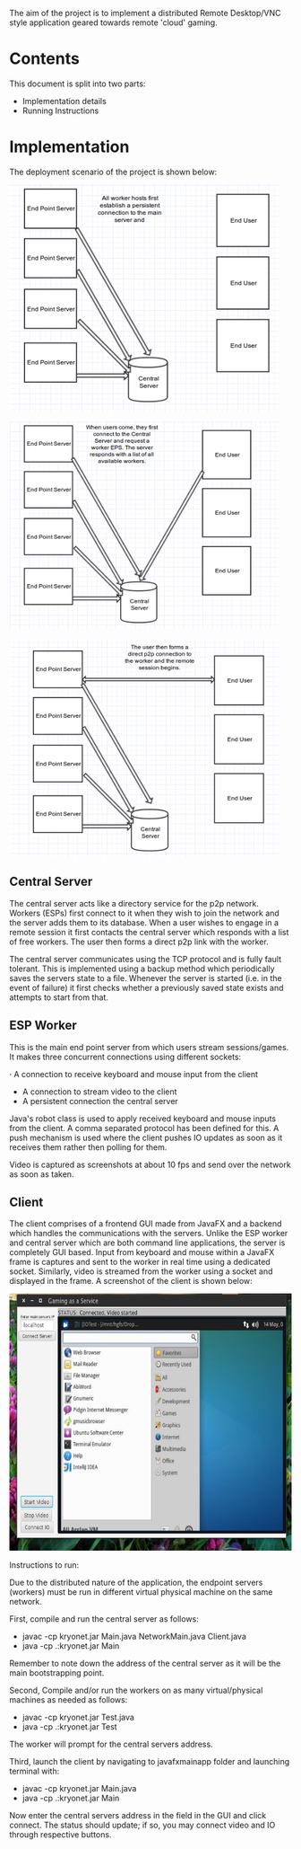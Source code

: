 <p>
    The aim of the project is to implement a distributed Remote Desktop/VNC style application geared towards remote 'cloud' gaming.
</p>
<h1>
    Contents
</h1>
<p>
    This document is split into two parts:
</p>
<ul>
    <li>
        Implementation details
    </li>
    <li>
        Running Instructions
    </li>
</ul>
<h1>
    Implementation
</h1>
<p>
    The deployment scenario of the project is shown below:
</p>
<p>
    <img width="480" height="405" src="https://github.com/ali-arslan/GamingAsAService/blob/master/Screens/1.png"/>
</p>
<p>
    <img width="480" height="370" src="https://github.com/ali-arslan/GamingAsAService/blob/master/Screens/2.png"/>
</p>
<p>
    <img width="480" height="388" src="https://github.com/ali-arslan/GamingAsAService/blob/master/Screens/3.png"/>
</p>
<h2>
    Central Server
</h2>
<p>
    The central server acts like a directory service for the p2p network. Workers (ESPs) first connect to it when they wish to join the network and the server
    adds them to its database. When a user wishes to engage in a remote session it first contacts the central server which responds with a list of free
    workers. The user then forms a direct p2p link with the worker.
</p>
<p>
    The central server communicates using the TCP protocol and is fully fault tolerant. This is implemented using a backup method which periodically saves the
    servers state to a file. Whenever the server is started (i.e. in the event of failure) it first checks whether a previously saved state exists and attempts
    to start from that.
</p>
<h2>
    ESP Worker
</h2>
<p>
    This is the main end point server from which users stream sessions/games. It makes three concurrent connections using different sockets:
</p>
<p>
    · A connection to receive keyboard and mouse input from the client
</p>
<ul>
    <li>
        A connection to stream video to the client
    </li>
    <li>
        A persistent connection the central server
    </li>
</ul>
<p>
    Java's robot class is used to apply received keyboard and mouse inputs from the client. A comma separated protocol has been defined for this. A push
    mechanism is used where the client pushes IO updates as soon as it receives them rather then polling for them.
</p>
<p>
    Video is captured as screenshots at about 10 fps and send over the network as soon as taken.
</p>
<h2>
    Client
</h2>
<p>
    The client comprises of a frontend GUI made from JavaFX and a backend which handles the communications with the servers. Unlike the ESP worker and central
    server which are both command line applications, the server is completely GUI based. Input from keyboard and mouse within a JavaFX frame is captures and
    sent to the worker in real time using a dedicated socket. Similarly, video is streamed from the worker using a socket and displayed in the frame. A
    screenshot of the client is shown below:
</p>
<p>
    <img width="639" height="458" src="https://github.com/ali-arslan/GamingAsAService/blob/master/Screens/4.png"/>
</p>
<p>
    Instructions to run:
</p>
<p>
    Due to the distributed nature of the application, the endpoint servers (workers) must be run in different virtual physical machine on the same network.
</p>
<p>
    First, compile and run the central server as follows:
</p>
<ul type="disc">
    <li>
        javac -cp kryonet.jar Main.java NetworkMain.java Client.java
    </li>
    <li>
        java -cp .:kryonet.jar Main
    </li>
</ul>
<p>
    Remember to note down the address of the central server as it will be the main bootstrapping point.
</p>
<p>
    Second, Compile and/or run the workers on as many virtual/physical machines as needed as follows:
</p>
<ul type="disc">
    <li>
        javac -cp kryonet.jar Test.java
    </li>
    <li>
        java -cp .:kryonet.jar Test
    </li>
</ul>
<p>
    The worker will prompt for the central servers address.
</p>
<p>
    Third, launch the client by navigating to javafxmainapp folder and launching terminal with:
</p>
<ul type="disc">
    <li>
        javac -cp kryonet.jar Main.java
    </li>
    <li>
        java -cp .:kryonet.jar Main
    </li>
</ul>
<p>
    Now enter the central servers address in the field in the GUI and click connect. The status should update; if so, you may connect video and IO through
    respective buttons.
</p>
